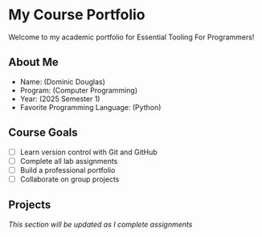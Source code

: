 # My Course Portfolio
 
Welcome to my academic portfolio for Essential Tooling For Programmers!
 
## About Me
- Name: (Dominic Douglas)
- Program: (Computer Programming)
- Year: (2025 Semester 1)
- Favorite Programming Language: (Python)
 
## Course Goals
- [ ] Learn version control with Git and GitHub
- [ ] Complete all lab assignments
- [ ] Build a professional portfolio
- [ ] Collaborate on group projects
 
## Projects
*This section will be updated as I complete assignments*
